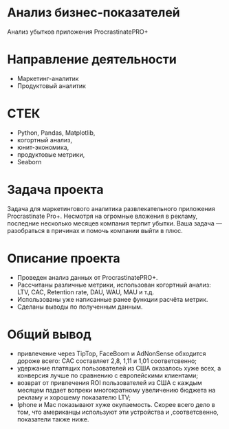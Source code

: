 # Анализ бизнес-показателей
Анализ убытков приложения ProcrastinatePRO+
# Направление деятельности
* Маркетинг-аналитик
* Продуктовый аналитик
# СТЕК
* Python, Pandas, Matplotlib,
* когортный анализ,
* юнит-экономика,
* продуктовые метрики,
* Seaborn
# Задача проекта
Задача для маркетингового аналитика развлекательного приложения Procrastinate Pro+.
Несмотря на огромные вложения в рекламу, последние несколько месяцев компания терпит убытки.
Ваша задача — разобраться в причинах и помочь компании выйти в плюс.
# Описание проекта
* Проведен анализ данных от ProcrastinatePRO+.
* Рассчитаны различные метрики, использован когортный анализ: LTV, CAC, Retention rate, DAU, WAU, MAU и т.д. 
* Использованы уже написанные ранее функции расчёта метрик. 
* Сделаны выводы по полученным данным.
# Общий вывод
- привлечение через TipTop, FaceBoom и AdNonSense обходится дороже всего: САС составляет 2,8, 1,11 и 1,01 соответсвенно;
- удержание платящих пользователей из США оказалось хуже всех, а конверсия лучше по сравнению с европейскими клиентами;
- возврат от привлечения ROI пользователей из США с каждым месяцем падает вопреки многократному увеличению бюджета на рекламу и хорошему показателю LTV;
- Iphone и Mac показывают хуже окупаемость. Скорее всего дело в том, что американцы используют эти устройства и ,соответсвенно, показатели также ниже.
